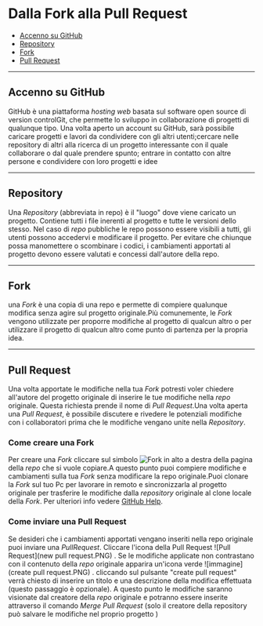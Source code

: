 # Dalla Fork alla Pull Request

- [Accenno su GitHub](#Accenno-su-GitHub)
- [Repository](#Repository)
- [Fork](#Fork)
- [Pull Request](#Pull-Request)

---

## Accenno su GitHub

GitHub è una piattaforma *hosting web* basata sul software open source di version controlGit, che permette lo sviluppo in collaborazione di progetti di qualunque tipo. Una volta aperto un account su GitHub, sarà possibile caricare progetti e lavori da condividere con gli altri utenti;cercare nelle repository di altri alla ricerca di un progetto interessante con il quale collaborare o dal quale prendere spunto; entrare in contatto con altre persone e condividere con loro progetti e idee

---
## Repository

Una *Repository* (abbreviata in repo) è il "luogo" dove viene caricato un progetto. Contiene tutti i file inerenti al progetto e tutte le versioni dello stesso. Nel caso di *repo* pubbliche le repo possono essere visibili a tutti, gli utenti possono accedervi e modificare il progetto. Per evitare che chiunque possa manomettere o scombinare i codici, i cambiamenti apportati al progetto devono essere valutati e concessi dall'autore della repo.

---
## Fork

una *Fork* è una copia di una repo e permette di compiere qualunque modifica senza agire sul progetto originale.Più comunemente, le *Fork* vengono utilizzate per proporre modifiche al progetto di qualcun altro o per utilizzare il progetto di qualcun altro come punto di partenza per la propria idea.

---
## Pull Request

Una volta apportate le modifiche nella tua *Fork* potresti voler chiedere all'autore del progetto originale di inserire le tue modifiche nella *repo* originale. Questa richiesta prende il nome di *Pull Request*.Una volta aperta una *Pull Request*, è possibile discutere e rivedere le potenziali modifiche con i collaboratori prima che le modifiche vengano unite nella *Repository*.

### Come creare una Fork

Per creare una *Fork* cliccare sul simbolo ![Fork](fork.PNG) in alto a destra della pagina della *repo* che si vuole copiare.A questo punto puoi compiere modifiche e cambiamenti sulla tua *Fork* senza modificare la repo originale.Puoi clonare la *Fork* sul tuo Pc per lavorare in remoto e sincronizzarla al progetto originale per trasferire le modifiche dalla *repository* originale al clone locale della *Fork*. Per ulteriori info vedere [GitHub Help](https://help.github.com/articles/fork-a-repo/).

### Come inviare una Pull Request

Se desideri che i cambiamenti apportati vengano inseriti nella repo originale puoi inviare una *PullRequest*. Cliccare l'icona della Pull Request ![Pull Request](new pull request.PNG) . Se le modifiche applicate non contrastano con il contenuto della *repo* originale apparira un'icona verde ![immagine](create pull request.PNG) . cliccando sul pulsante "create pull request" verrà chiesto di inserire un titolo e una descrizione della modifica effettuata (questo passaggio è opzionale). A questo punto le modifiche saranno visionate dal creatore della *repo* originale e potranno essere inserite attraverso il comando *Merge Pull Request* (solo il creatore della repository può salvare le modifiche nel proprio progetto )

